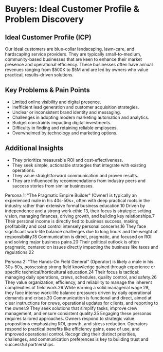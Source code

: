 # Buyers: Ideal Customer Profile & Problem Discovery

## Ideal Customer Profile (ICP)
Our ideal customers are blue-collar landscaping, lawn-care, and hardscaping service providers. They are typically small-to-medium, community-based businesses that are keen to enhance their market presence and operational efficiency. These businesses often have annual revenues ranging from $500K to $5M and are led by owners who value practical, results-driven solutions.

## Key Problems & Pain Points
- Limited online visibility and digital presence.
- Inefficient lead generation and customer acquisition strategies.
- Unclear or inconsistent brand identity and messaging.
- Challenges in adopting modern marketing automation and analytics.
- Budget constraints impacting digital investments.
- Difficulty in finding and retaining reliable employees.
- Overwhelmed by technology and marketing options.

## Additional Insights
- They prioritize measurable ROI and cost-effectiveness.
- They seek simple, actionable strategies that integrate with existing operations.
- They value straightforward communication and proven results.
- They are influenced by recommendations from industry peers and success stories from similar businesses.

Persona 1: "The Pragmatic Empire Builder" (Owner) is typically an experienced male in his 40s-50s+, often with deep practical roots in the industry rather than extensive formal business education.10 Driven by independence and a strong work ethic 13, their focus is strategic: setting vision, managing finances, driving growth, and building key relationships.7 Their personal income is directly tied to business success, making profitability and cost control intensely personal concerns.16 They face significant work-life balance challenges due to long hours and the weight of responsibility.18 Communication is direct, pragmatic, and focused on ROI and solving major business pains.20 Their political outlook is often pragmatic, centered on issues directly impacting the business like taxes and regulations.22

Persona 2: "The Hands-On Field General" (Operator) is likely a male in his 30s-50s, possessing strong field knowledge gained through experience or specific technical/horticultural education.24 Their focus is tactical: managing daily operations, crews, schedules, quality control, and safety.26 They value organization, efficiency, and reliability to manage the inherent complexities of field work.26 While earning a solid managerial wage 28, they face intense work-life balance pressures driven by daily operational demands and crises.30 Communication is functional and direct, aimed at clear instructions for crews, operational updates for clients, and reporting to the owner.9 They seek solutions that simplify tasks, improve crew management, and ensure consistent quality.25
Engaging these personas requires tailored approaches. Owners respond to strategic value propositions emphasizing ROI, growth, and stress reduction. Operators respond to practical benefits like efficiency gains, ease of use, and improved operational control. Recognizing their distinct priorities, challenges, and communication preferences is key to building trust and successful partnerships.
